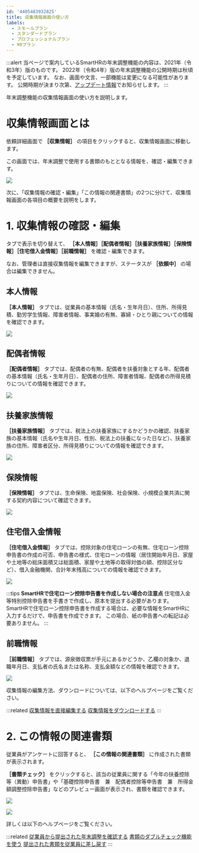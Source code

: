 ```yaml
---
id: '4405483932825'
title: 収集情報画面の使い方
labels:
  - スモールプラン
  - スタンダードプラン
  - プロフェッショナルプラン
  - ¥0プラン
---
```

:::alert
当ページで案内しているSmartHRの年末調整機能の内容は、2021年（令和3年）版のものです。
2022年（令和4年）版の年末調整機能の公開時期は秋頃を予定しています。
なお、画面や文言、一部機能は変更になる可能性があります。
公開時期が決まり次第、[アップデート情報](https://smarthr.jp/update)でお知らせします。
:::

年末調整機能の収集情報画面の使い方を説明します。

# 収集情報画面とは

依頼詳細画面で **［収集情報］** の項目をクリックすると、収集情報画面に移動します。

この画面では、年末調整で使用する書類のもととなる情報を、確認・編集できます。

![](./00________SmartHR____________.png)

次に、「収集情報の確認・編集」「この情報の関連書類」の2つに分けて、収集情報画面の各項目の概要を説明をします。

# 1\. 収集情報の確認・編集

タブで表示を切り替えて、 **［本人情報］［配偶者情報］［扶養家族情報］［保険情報］［住宅借入金情報］［前職情報］** を確認・編集できます。

なお、管理者は直接収集情報を編集できますが、ステータスが **［依頼中］** の場合は編集できません。

## 本人情報

 **［本人情報］** タブでは、従業員の基本情報（氏名・生年月日）、住所、所得見積、勤労学生情報、障害者情報、事実婚の有無、寡婦・ひとり親についての情報を確認できます。

![](./01________SmartHR____________.png)

## 配偶者情報

 **［配偶者情報］** タブでは、配偶者の有無、配偶者を扶養対象とする年、配偶者の基本情報（氏名・生年月日）、配偶者の住所、障害者情報、配偶者の所得見積りについての情報を確認できます。

![](./02________SmartHR____________.png)

## 扶養家族情報

 **［扶養家族情報］** タブでは、税法上の扶養家族にするかどうかの確認、扶養家族の基本情報（氏名や生年月日、性別、税法上の扶養になった日など）、扶養家族の住所、障害者区分、所得見積りについての情報を確認できます。

![](./03________SmartHR____________.png)

## 保険情報

 **［保険情報］** タブでは、生命保険、地震保険、社会保険、小規模企業共済に関する契約内容について確認できます。

![](./04________SmartHR____________.png)

## 住宅借入金情報

 **［住宅借入金情報］** タブでは、控除対象の住宅ローンの有無、住宅ローン控除申告書の作成の可否、申告書の様式、住宅ローンの情報（居住開始年月日、家屋や土地等の総床面積又は総面積、家屋や土地等の取得対価の額、控除区分など）、借入金融機関、合計年末残高についての情報を確認できます。

![](./05________SmartHR____________.png)

:::tips
**SmartHRで住宅ローン控除申告書を作成しない場合の注意点**
住宅借入金等特別控除申告書を手書きで作成し、原本を提出する必要があります。
SmartHRで住宅ローン控除申告書を作成する場合は、必要な情報をSmartHRに入力するだけで、申告書を作成できます。
この場合、紙の申告書への転記は必要ありません。
:::

## 前職情報

 **［前職情報］** タブでは、源泉徴収票が手元にあるかどうか、乙欄の対象か、退職年月日、支払者の氏名または名称、支払金額などの情報を確認できます。

![](./06________SmartHR____________.png)

収集情報の編集方法、ダウンロードについては、以下のヘルプページをご覧ください。

:::related
[収集情報を直接編集する](https://knowledge.smarthr.jp/hc/ja/articles/360035657114)
[収集情報をダウンロードする](https://knowledge.smarthr.jp/hc/ja/articles/360055844513)
:::

# 2\. この情報の関連書類

従業員がアンケートに回答すると、 **［この情報の関連書類］** に作成された書類が表示されます。

 **［書類チェック］** をクリックすると、該当の従業員に関する「今年の扶養控除等（異動）申告書」や「基礎控除申告書　兼　配偶者控除等申告書　兼　所得金額調整控除申告書」などのプレビュー画面が表示され、書類を確認できます。

![](./07________SmartHR____________.png)

![](./08________SmartHR____________.png)

詳しくは以下のヘルプページをご覧ください。

:::related
[従業員から提出された年末調整を確認する](https://knowledge.smarthr.jp/hc/ja/articles/360034870254)
[書類のダブルチェック機能を使う](https://knowledge.smarthr.jp/hc/ja/articles/360054031913)
[提出された書類を従業員に差し戻す](https://knowledge.smarthr.jp/hc/ja/articles/360053238834)
:::
